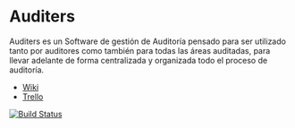 # Auditers

Auditers es un Software de gestión de Auditoría pensado para ser utilizado tanto por auditores como también para todas las áreas auditadas, para llevar adelante de forma centralizada y organizada todo el proceso de auditoría.

* [Wiki](https://github.com/eschafir/tip-audites-dom/wiki)
* [Trello](https://trello.com/b/DpnhgKCe/tip-audites)


[![Build Status](https://travis-ci.org/eschafir/tip-audites-dom.svg?branch=master)](https://travis-ci.org/eschafir/tip-audites-dom)
